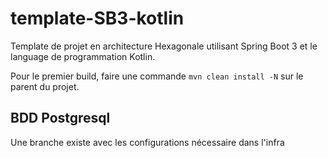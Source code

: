 # template-SB3-kotlin
Template de projet en architecture Hexagonale utilisant Spring Boot 3 et le language de programmation Kotlin.

Pour le premier build, faire une commande `mvn clean install -N` sur le parent du projet.

## BDD Postgresql
Une branche existe avec les configurations nécessaire dans l'infra
